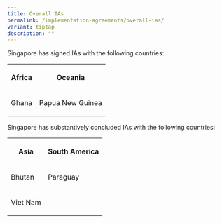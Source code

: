 ```yaml
---
title: Overall IAs
permalink: /implementation-agreements/overall-ias/
variant: tiptap
description: ""
---
```

<p>Singapore has signed IAs with the following countries:</p>
<table style="minWidth: 50px">
<colgroup>
<col>
<col>
</colgroup>
<tbody>
<tr>
<th rowspan="1" colspan="1">
<p>Africa</p>
</th>
<th rowspan="1" colspan="1">
<p>Oceania</p>
</th>
</tr>
<tr>
<td rowspan="1" colspan="1">
<p>Ghana</p>
</td>
<td rowspan="1" colspan="1">
<p>Papua New Guinea</p>
</td>
</tr>
</tbody>
</table>
<p></p>
<p>Singapore has substantively concluded IAs with the following countries:</p>
<table style="minWidth: 50px">
<colgroup>
<col>
<col>
</colgroup>
<tbody>
<tr>
<th rowspan="1" colspan="1">
<p>Asia</p>
</th>
<th rowspan="1" colspan="1">
<p>South America</p>
</th>
</tr>
<tr>
<td rowspan="1" colspan="1">
<p>Bhutan</p>
</td>
<td rowspan="1" colspan="1">
<p>Paraguay</p>
</td>
</tr>
<tr>
<td rowspan="1" colspan="1">
<p>Viet Nam</p>
</td>
<td rowspan="1" colspan="1">
<p></p>
</td>
</tr>
</tbody>
</table>
<p></p>